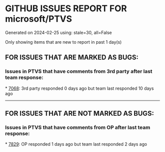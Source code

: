 
# GITHUB ISSUES REPORT FOR microsoft/PTVS


Generated on 2024-02-25 using: stale=30, all=False


Only showing items that are new to report in past 1 day(s)


## FOR ISSUES THAT ARE MARKED AS BUGS:


### Issues in PTVS that have comments from 3rd party after last team response:


\* [7068](https://github.com/microsoft/PTVS/issues/7068 "reportMissingImports : Even if the module is successfully installed, a warning will still be displayed in the Error List window"): 3rd party responded 0 days ago but team last responded 10 days ago

---

## FOR ISSUES THAT ARE NOT MARKED AS BUGS:


### Issues in PTVS that have comments from OP after last team response:


\* [7829](https://github.com/microsoft/PTVS/issues/7829 "&quot;Python was not found; run without arguments to install from the Microsoft Store...&quot; appeared in Python project. "): OP responded 1 days ago but team last responded 2 days ago
